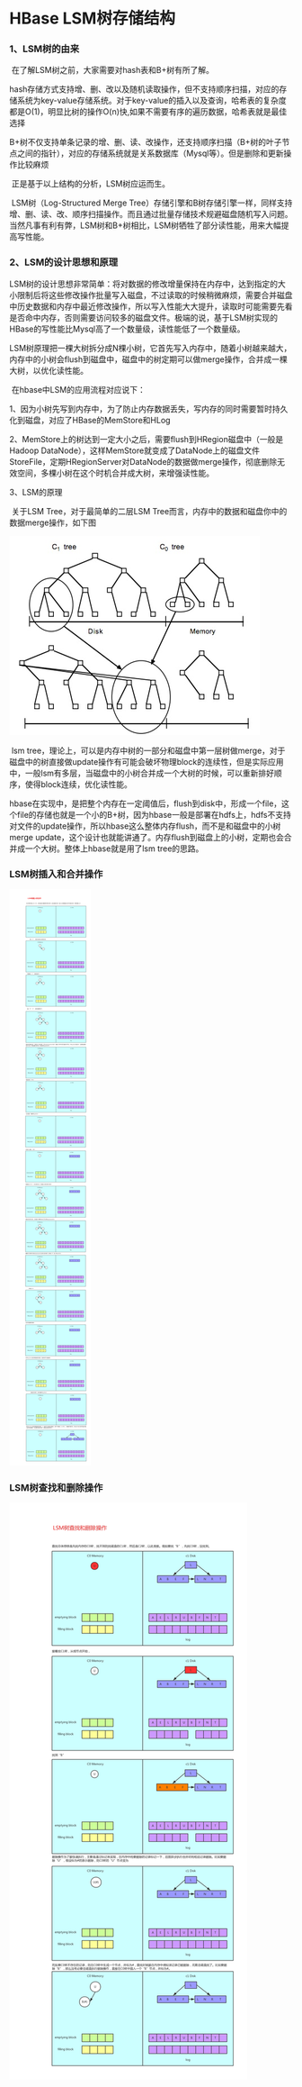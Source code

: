 # HBase LSM树存储结构

### 1、LSM树的由来

​		在了解LSM树之前，大家需要对hash表和B+树有所了解。

​		hash存储方式支持增、删、改以及随机读取操作，但不支持顺序扫描，对应的存储系统为key-value存储系统。对于key-value的插入以及查询，哈希表的复杂度都是O(1)，明显比树的操作O(n)快,如果不需要有序的遍历数据，哈希表就是最佳选择

​		B+树不仅支持单条记录的增、删、读、改操作，还支持顺序扫描（B+树的叶子节点之间的指针），对应的存储系统就是关系数据库（Mysql等）。但是删除和更新操作比较麻烦

​		正是基于以上结构的分析，LSM树应运而生。

​		LSM树（Log-Structured Merge Tree）存储引擎和B树存储引擎一样，同样支持增、删、读、改、顺序扫描操作。而且通过批量存储技术规避磁盘随机写入问题。当然凡事有利有弊，LSM树和B+树相比，LSM树牺牲了部分读性能，用来大幅提高写性能。

### 2、LSM的设计思想和原理

​		LSM树的设计思想非常简单：将对数据的修改增量保持在内存中，达到指定的大小限制后将这些修改操作批量写入磁盘，不过读取的时候稍微麻烦，需要合并磁盘中历史数据和内存中最近修改操作，所以写入性能大大提升，读取时可能需要先看是否命中内存，否则需要访问较多的磁盘文件。极端的说，基于LSM树实现的HBase的写性能比Mysql高了一个数量级，读性能低了一个数量级。

​		LSM树原理把一棵大树拆分成N棵小树，它首先写入内存中，随着小树越来越大，内存中的小树会flush到磁盘中，磁盘中的树定期可以做merge操作，合并成一棵大树，以优化读性能。

​		在hbase中LSM的应用流程对应说下：

​		1、因为小树先写到内存中，为了防止内存数据丢失，写内存的同时需要暂时持久化到磁盘，对应了HBase的MemStore和HLog

​		2、MemStore上的树达到一定大小之后，需要flush到HRegion磁盘中（一般是Hadoop DataNode），这样MemStore就变成了DataNode上的磁盘文件StoreFile，定期HRegionServer对DataNode的数据做merge操作，彻底删除无效空间，多棵小树在这个时机合并成大树，来增强读性能。

3、LSM的原理

​		关于LSM Tree，对于最简单的二层LSM Tree而言，内存中的数据和磁盘你中的数据merge操作，如下图

![树合并](./img/树合并.png)

​		lsm tree，理论上，可以是内存中树的一部分和磁盘中第一层树做merge，对于磁盘中的树直接做update操作有可能会破坏物理block的连续性，但是实际应用中，一般lsm有多层，当磁盘中的小树合并成一个大树的时候，可以重新排好顺序，使得block连续，优化读性能。

​		hbase在实现中，是把整个内存在一定阈值后，flush到disk中，形成一个file，这个file的存储也就是一个小的B+树，因为hbase一般是部署在hdfs上，hdfs不支持对文件的update操作，所以hbase这么整体内存flush，而不是和磁盘中的小树merge update，这个设计也就能讲通了。内存flush到磁盘上的小树，定期也会合并成一个大树。整体上hbase就是用了lsm tree的思路。


### LSM树插入和合并操作
![树合并](./img/LSM树插入和合并操作.png)

### LSM树查找和删除操作
![树合并](./img/LSM树查找和删除操作.png)